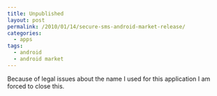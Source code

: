 ```yaml
---
title: Unpublished
layout: post
permalink: /2010/01/14/secure-sms-android-market-release/
categories:
  - apps
tags:
  - android
  - android market
---
```

Because of legal issues about the name I used for this application I am forced to close this.